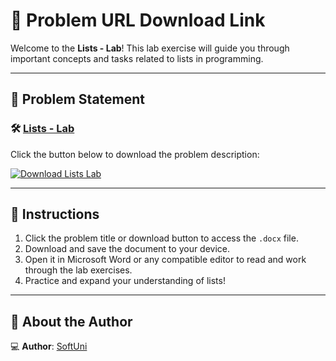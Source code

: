 # 📝 Problem URL Download Link

Welcome to the **Lists - Lab**! This lab exercise will guide you through important concepts and tasks related to lists in programming.

---

## 📄 Problem Statement

### 🛠️ [Lists - Lab](https://github.com/user-attachments/files/17949574/Lists.-.Lab.docx)
Click the button below to download the problem description:

[![Download Lists Lab](https://img.shields.io/badge/Download-ListsLab-blue?style=for-the-badge&logo=microsoftword)](https://github.com/user-attachments/files/17949574/Lists.-.Lab.docx)

---

## 📌 Instructions
1. Click the problem title or download button to access the `.docx` file.
2. Download and save the document to your device.
3. Open it in Microsoft Word or any compatible editor to read and work through the lab exercises.
4. Practice and expand your understanding of lists!

---

## 👤 About the Author

💻 **Author**: [SoftUni](https://softuni.bg/) 
